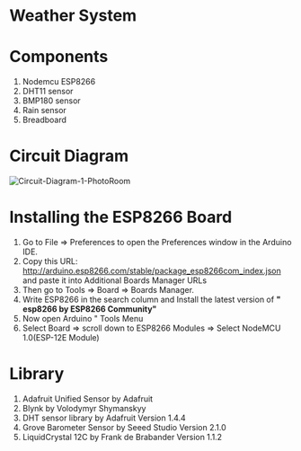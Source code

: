 # Weather System

# Components

1. Nodemcu ESP8266
2. DHT11 sensor
3. BMP180 sensor
4. Rain sensor
5. Breadboard
<!-- 6. LDR sensor
7. LCD display
8. I2C module -->


# Circuit Diagram

![Circuit-Diagram-1-PhotoRoom](https://user-images.githubusercontent.com/77453811/230955037-31527996-a12c-4a12-936c-543adf183f50.jpg)


# Installing the ESP8266 Board
1. Go to File =>  Preferences to open the Preferences window in the Arduino IDE.
2. Copy this URL: http://arduino.esp8266.com/stable/package_esp8266com_index.json and paste it into Additional Boards Manager URLs 
3. Then go to Tools => Board =>  Boards Manager.
4. Write ESP8266 in the search column and Install the latest version of **" esp8266 by ESP8266 Community"**
5. Now open Arduino " Tools Menu
6. Select Board => scroll down to ESP8266 Modules => Select NodeMCU 1.0(ESP-12E Module)

# Library

1. Adafruit Unified Sensor by Adafruit
2. Blynk by Volodymyr Shymanskyy
3. DHT sensor library by Adafruit Version 1.4.4
4. Grove Barometer Sensor by Seeed Studio Version 2.1.0
5. LiquidCrystal 12C by Frank de Brabander Version 1.1.2
